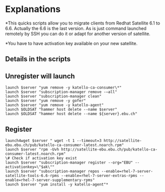 
# Explanations 
*This quicks scripts allow you to migrate clients from Redhat Satellite 6.1 to 6.6.
Actually the 6.6 is the last version. 
As is just command launched remotely by SSH you can do it or adapt for another version of satellite. 

*You have to have activation key available on your new satellite. 

## Details in the scripts

Unregister will launch
------------------------
	launch $server "yum remove -y katello-ca-consumer\*"
	launch $server "subscription-manager remove -–all"
	launch $server "subscription-manager clean"
	launch $server "yum remove -y gofer"
	launch $server "yum remove -y katello-agent"
	launch $OLDSAT "hammer host delete --name $server"
	launch $OLDSAT "hammer host delete --name ${server}.ebu.ch"

Register
------------------------
	launch4wget $server " wget -t 1 --timeout=3 http://satellite-ebu.ebu.ch/pub/katello-ca-consumer-latest.noarch.rpm"
	launch $server "rpm -Uvh http://satellite-ebu.ebu.ch/pub/katello-ca-consumer-latest.noarch.rpm"
	\# Check if activation key exist
	launch $server "subscription-manager register --org="EBU" --activationkey=\"$ak\""
	launch $server "subscription-manager repos --enable=rhel-7-server-satellite-tools-6.6-rpms --enable=rhel-7-server-extras-rpms --enable=rhel-7-server-supplementary-rpms"
	launch $server "yum install -y katello-agent"*
